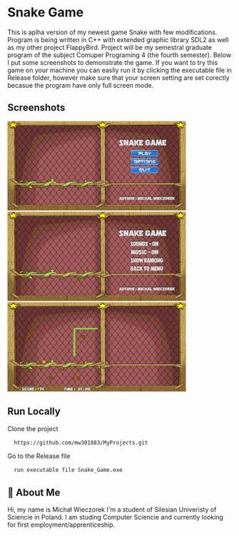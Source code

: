 
# Snake Game

 This is aplha version of my newest game Snake with few modifications. Program is being written in C++ with extended graphic library SDL2 as well as my other project FlappyBird. Project will be my semestral graduate program of the subject Comuper Programing 4 (the fourth semester). Below I put some screenshots to demonstrate the game. If you want to try this game on your machine you can easliy run it by clicking the executable file in Release folder, however make sure that your screen setting are set corectly becasue the program have only full screen mode.    



## Screenshots

<img src="Images/Menu.png" width="400" height="200">&nbsp;&nbsp;&nbsp;&nbsp;&nbsp;&nbsp;&nbsp;&nbsp;&nbsp;&nbsp;&nbsp;&nbsp;&nbsp;&nbsp;&nbsp;&nbsp;&nbsp;&nbsp;&nbsp;&nbsp;&nbsp;&nbsp;<img src="Images/Submenu.png" width="400" height="200">
&nbsp;&nbsp;&nbsp;&nbsp;&nbsp;&nbsp;&nbsp;&nbsp;&nbsp;&nbsp;&nbsp;&nbsp;&nbsp;&nbsp;&nbsp;&nbsp;&nbsp;&nbsp;&nbsp;&nbsp;&nbsp;&nbsp;<img src="Images/Gameplay.png" width="400" height="200">

## Run Locally

Clone the project

```bash
  https://github.com/mw301883/MyProjects.git
```

Go to the Release file

```bash
  run executable file Snake_Game.exe
```


## 🚀 About Me
Hi, my name is Michał  Wieczorek I'm a student of Silesian Univeristy of Sciencie in Poland. I am studing Computer Sciencie and currently looking for first employment/apprenticeship.

